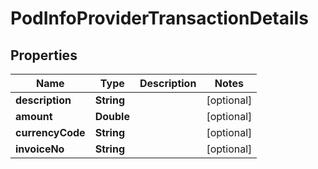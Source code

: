 

# PodInfoProviderTransactionDetails


## Properties

| Name | Type | Description | Notes |
|------------ | ------------- | ------------- | -------------|
|**description** | **String** |  |  [optional] |
|**amount** | **Double** |  |  [optional] |
|**currencyCode** | **String** |  |  [optional] |
|**invoiceNo** | **String** |  |  [optional] |



